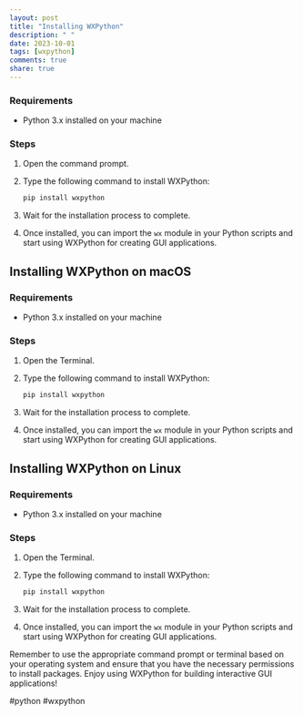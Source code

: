 ```yaml
---
layout: post
title: "Installing WXPython"
description: " "
date: 2023-10-01
tags: [wxpython]
comments: true
share: true
---
```


### Requirements
- Python 3.x installed on your machine

### Steps

1. Open the command prompt.
2. Type the following command to install WXPython:

   ```bash
   pip install wxpython
   ```

3. Wait for the installation process to complete.
4. Once installed, you can import the `wx` module in your Python scripts and start using WXPython for creating GUI applications.

## Installing WXPython on macOS

### Requirements
- Python 3.x installed on your machine

### Steps

1. Open the Terminal.
2. Type the following command to install WXPython:

   ```bash
   pip install wxpython
   ```

3. Wait for the installation process to complete.
4. Once installed, you can import the `wx` module in your Python scripts and start using WXPython for creating GUI applications.

## Installing WXPython on Linux

### Requirements
- Python 3.x installed on your machine

### Steps

1. Open the Terminal.
2. Type the following command to install WXPython:

   ```bash
   pip install wxpython
   ```

3. Wait for the installation process to complete.
4. Once installed, you can import the `wx` module in your Python scripts and start using WXPython for creating GUI applications.

Remember to use the appropriate command prompt or terminal based on your operating system and ensure that you have the necessary permissions to install packages. Enjoy using WXPython for building interactive GUI applications!

#python #wxpython